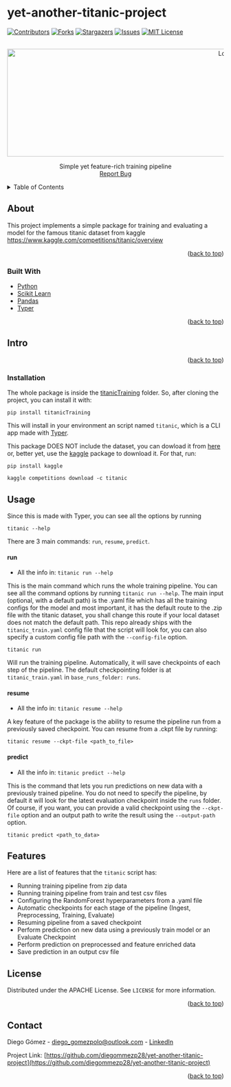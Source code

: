 # yet-another-titanic-project
<div id="top"></div>


<!-- PROJECT SHIELDS -->
[![Contributors][contributors-shield]][contributors-url]
[![Forks][forks-shield]][forks-url]
[![Stargazers][stars-shield]][stars-url]
[![Issues][issues-shield]][issues-url]
[![MIT License][license-shield]][license-url]


<!-- PROJECT LOGO -->
<br />
<div align="center">
    <img src="https://github.com/diegommezp28/yet-another-titanic-project/assets/47110686/e1dd81d9-b693-424d-aa34-322738669ec1" alt="Logo" width="1000" height="250">
  </a>

  <p align="center">
  Simple yet feature-rich training pipeline
  
  </br>
    <a href="https://github.com/diegommezp28/yet-another-titanic-project/issues">Report Bug</a>
    
  </p>
</div>



<!-- TABLE OF CONTENTS -->
<details>
  <summary>Table of Contents</summary>
  <ol>
    <li>
      <a href="#about-the-project">About</a>
      <ul>
        <li><a href="#built-with">Built with</a></li>
      </ul>
    </li>
    <li>
      <a href="#getting-started">Intro</a>
      <ul>
        <li><a href="#installation">Installation</a></li>
      </ul>
    </li>
    <li><a href="#usage">Use</a></li>
    <li><a href="#license">License</a></li>
    <li><a href="#contact">Contact</a></li>
  </ol>
</details>



<!-- ABOUT THE PROJECT -->
## About
This project implements a simple package for training and evaluating a model for the famous titanic dataset from kaggle 
https://www.kaggle.com/competitions/titanic/overview


<p align="right">(<a href="#top">back to top</a>)</p>



### Built With

* [Python](https://www.python.org/)
* [Scikit Learn](https://scikit-learn.org/)
* [Pandas](https://pandas.pydata.org/)
* [Typer](https://typer.tiangolo.com/)

<p align="right">(<a href="#top">back to top</a>)</p>



<!-- GETTING STARTED -->
## Intro

<p align="right">(<a href="#top">back to top</a>)</p>

### Installation
The whole package is inside the [titanicTraining](https://github.com/diegommezp28/yet-another-titanic-project/tree/main/titanicTraining) folder. So, after cloning the project, you can install it with:

```
pip install titanicTraining
```

This will install in your environment an script named `titanic`, which is a CLI app made with [Typer](https://typer.tiangolo.com/). 

This package DOES NOT include the dataset, you can dowload it from [here](https://www.kaggle.com/competitions/titanic/overview) or, better yet, use the [kaggle](https://pypi.org/project/kaggle/) package to download it. For that, run:

```
pip install kaggle
```

```
kaggle competitions download -c titanic
```




## Usage

Since this is made with Typer, you can see all the options by running

```
titanic --help
```

There are 3 main commands: `run`, `resume`, `predict`. 

#### run

* All the info in: `titanic run --help`

This is the main command which runs the whole training pipeline. You can see all the command options by running `titanic run --help`.
The main input (optional, with a default path) is the .yaml file which has all the training configs for the model and most important, it has the default route to the .zip file with the titanic dataset, you shall change this route if your local dataset does not match the default path. 
This repo already ships with the `titanic_train.yaml` config file that the script will look for, you can also specify a custom config file path with the `--config-file` option. 

```
titanic run
```
Will run the training pipeline. Automatically, it will save checkpoints of each step of the pipeline. The default checkpointing folder is at `titanic_train.yaml` in `base_runs_folder: runs`.

#### resume

* All the info in: `titanic resume --help`

A key feature of the package is the ability to resume the pipeline run from a previously saved checkpoint. You can resume from a .ckpt file by running:

```
titanic resume --ckpt-file <path_to_file>
```
#### predict

* All the info in: `titanic predict --help`

This is the command that lets you run predictions on new data with a previously trained pipeline. You do not need to specify the pipeline, by default it will look for the latest evaluation checkpoint inside the `runs` folder. Of course, if you want, you can provide a valid checkpoint using the `--ckpt-file` option and an output path to write the result using the `--output-path` option.

```
titanic predict <path_to_data>
```

## Features

Here are a list of features that the `titanic` script has:
* Running training pipeline from zip data
* Running training pipeline from train and test csv files
* Configuring the RandomForest hyperparameters from a .yaml file
* Automatic checkpoints for each stage of the pipeline (Ingest, Preprocessing, Training, Evaluate)
* Resuming pipeline from a saved  checkpoint
* Perform prediction on new data using a previously train model or an Evaluate Checkpoint
* Perform prediction on preprocessed and feature enriched data
* Save prediction in an output csv file


<!-- LICENSE -->
## License

Distributed under the APACHE License. See `LICENSE` for more information.

<p align="right">(<a href="#top">back to top</a>)</p>



<!-- CONTACT -->
## Contact

Diego Gómez  - diego_gomezpolo@outlook.com - [LinkedIn](https://www.linkedin.com/in/diegomezp28/)

Project Link: [https://github.com/diegommezp28/yet-another-titanic-project](https://github.com/diegommezp28/yet-another-titanic-project)

<p align="right">(<a href="#top">back to top</a>)</p>



<!-- MARKDOWN LINKS & IMAGES -->
<!-- https://www.markdownguide.org/basic-syntax/#reference-style-links -->
[contributors-shield]: https://img.shields.io/github/contributors/diegommezp28/yet-another-titanic-project.svg?style=for-the-badge
[contributors-url]: https://github.com/diegommezp28/yet-another-titanic-project/graphs/contributors
[forks-shield]: https://img.shields.io/github/forks/diegommezp28/yet-another-titanic-project.svg?style=for-the-badge
[forks-url]: https://github.com/diegommezp28/yet-another-titanic-project/network/members
[stars-shield]: https://img.shields.io/github/stars/diegommezp28/yet-another-titanic-project.svg?style=for-the-badge
[stars-url]: https://github.com/diegommezp28/yet-another-titanic-project/stargazers
[issues-shield]: https://img.shields.io/github/issues/diegommezp28/yet-another-titanic-project.svg?style=for-the-badge
[issues-url]: https://github.com/diegommezp28/yet-another-titanic-project/issues
[license-shield]: https://img.shields.io/github/license/diegommezp28/yet-another-titanic-project.svg?style=for-the-badge
[license-url]: https://github.com/diegommezp28/yet-another-titanic-project/blob/master/LICENSE
[product-screenshot]: images/screenshot.png
